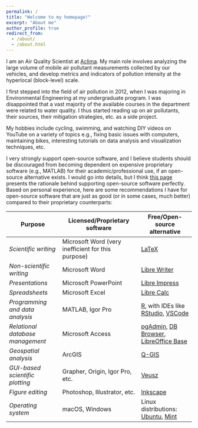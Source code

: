 ```yaml
---
permalink: /
title: "Welcome to my homepage!"
excerpt: "About me"
author_profile: true
redirect_from: 
  - /about/
  - /about.html
---
```


I am an Air Quality Scientist at [Aclima](https://www.aclima.io/). My main role involves analyzing the large volume of mobile air pollutant measurements collected by our vehicles, and develop metrics and indicators of pollution intensity at the hyperlocal (block-level) scale.

I first stepped into the field of air pollution in 2012, when I was majoring in Environmental Engineering at my undergraduate program. I was disappointed that a vast majority of the available courses in the department were related to water quality. I thus started reading up on air pollutants, their sources, their mitigation strategies, etc. as a side project.

My hobbies include cycling, swimming, and watching DIY videos on YouTube on a variety of topics e.g., fixing basic issues with computers, maintaining bikes, interesting tutorials on data analysis and visualization techniques, etc.

I very strongly support open-source software, and I believe students should be discouraged from becoming dependent on expensive proprietary software (e.g., MATLAB) for their academic/professional use, if an open-source alternative exists. I would go into details, but I think [this page](https://www.gnu.org/philosophy/free-sw.html) presents the rationale behind supporting open-source software perfectly. Based on personal experience, here are some recommendations I have for open-source software that are just as good (or in some cases, much better) compared to their proprietary counterparts:

| **Purpose** | **Licensed/Proprietary software** | **Free/Open-source alternative** |
| ---| --- | -- |
| *Scientific writing* | Microsoft Word (very inefficient for this purpose) | [LaTeX](https://www.latex-project.org/) |
| *Non-scientific writing* | Microsoft Word | [Libre Writer](https://www.libreoffice.org/discover/writer/) |
| *Presentations* | Microsoft PowerPoint | [Libre Impress](https://www.libreoffice.org/discover/impress/) |
| *Spreadsheets* | Microsoft Excel | [Libre Calc](https://www.libreoffice.org/discover/calc/) |
| *Programming and data analysis* | MATLAB, Igor Pro | [R](https://www.r-project.org/), with IDEs like [RStudio](https://rstudio.com/), [VSCode](https://code.visualstudio.com/) |
| *Relational database management* | Microsoft Access | [pgAdmin](https://www.pgadmin.org/), [DB Browser](https://sqlitebrowser.org/), [LibreOffice Base](https://www.libreoffice.org/discover/base/) |
| *Geospatial analysis* | ArcGIS | [Q-GIS](https://www.qgis.org/en/site/) |
| *GUI-based scientific plotting* | Grapher, Origin, Igor Pro, etc. | [Veusz](https://veusz.github.io/) |
| *Figure editing* | Photoshop, Illustrator, etc. | [Inkscape](https://inkscape.org/) |
| *Operating system* | macOS, Windows | Linux distributions: [Ubuntu](https://ubuntu.com/download/desktop), [Mint](https://linuxmint.com/)|
